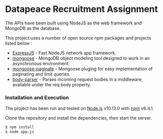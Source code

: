 # Datapeace Recruitment Assignment

The APIs have been built using NodeJS as the web framework and MongoDB as the database.

This project uses a number of open source npm packages and projects listed below :

* [ExpressJS](https://expressjs.com) - Fast NodeJS network app framework.
* [mongoose](https://www.npmjs.com/package/mongoose) - MongoDB object modeling tool designed to work in an asynchronous environment.
* [mongoose-paginate](https://www.npmjs.com/package/mongoose-paginate) - Mongoose pluging for easy implementation of paginating and limit queries.
* [body-parser](https://www.npmjs.com/package/body-parser) - Parses incoming request bodies in a middleware, available under the req.body property.

### Installation and Execution

The project has been run and tested on [Node.js](https://nodejs.org/) v10.13.0 with [npm](https://www.npmjs.com/) v6.4.1.

Clone the repository and install the dependencies, then start the server.

```sh
$ npm install 
$ node app.js
```

